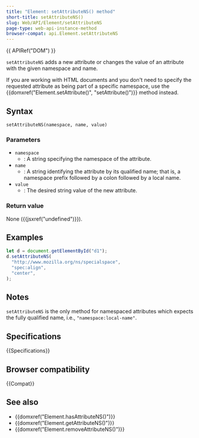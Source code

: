 ```yaml
---
title: "Element: setAttributeNS() method"
short-title: setAttributeNS()
slug: Web/API/Element/setAttributeNS
page-type: web-api-instance-method
browser-compat: api.Element.setAttributeNS
---
```


{{ APIRef("DOM") }}

`setAttributeNS` adds a new attribute or changes the value of an attribute
with the given namespace and name.

If you are working with HTML documents and you don't need to specify the requested attribute as being part of a specific namespace, use the {{domxref("Element.setAttribute()", "setAttribute()")}} method instead.

## Syntax

```js-nolint
setAttributeNS(namespace, name, value)
```

### Parameters

- `namespace`
  - : A string specifying the namespace of the attribute.
- `name`
  - : A string identifying the attribute by its qualified name;
    that is, a namespace prefix followed by a colon followed by a local name.
- `value`
  - : The desired string value of the new attribute.

### Return value

None ({{jsxref("undefined")}}).

## Examples

```js
let d = document.getElementById("d1");
d.setAttributeNS(
  "http://www.mozilla.org/ns/specialspace",
  "spec:align",
  "center",
);
```

## Notes

`setAttributeNS` is the only method for namespaced attributes which expects
the fully qualified name, i.e., `"namespace:local-name"`.

## Specifications

{{Specifications}}

## Browser compatibility

{{Compat}}

## See also

- {{domxref("Element.hasAttributeNS()")}}
- {{domxref("Element.getAttributeNS()")}}
- {{domxref("Element.removeAttributeNS()")}}
